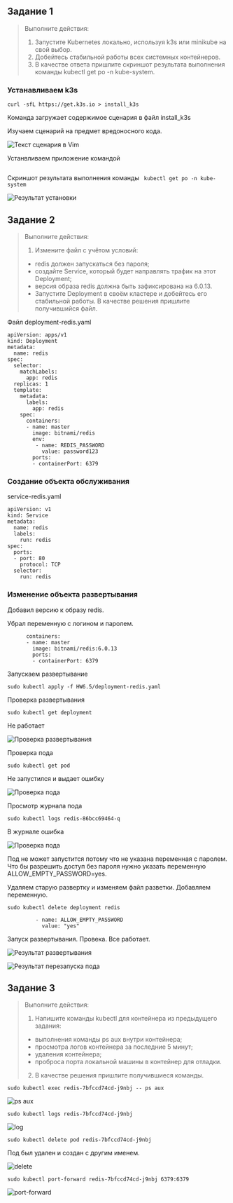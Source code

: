 ## Задание 1

> Выполните действия:
>
> 1. Запустите Kubernetes локально, используя k3s или minikube на свой выбор.
> 2. Добейтесь стабильной работы всех системных контейнеров.
> 3. В качестве ответа пришлите скриншот результата выполнения команды kubectl get po -n kube-system.


### Устанавливаем k3s 

```curl -sfL https://get.k3s.io > install_k3s```

Команда загружает содержимое сценария в файл install_k3s

Изучаем сценарий на предмет вредоносного кода.

![Текст сценария в Vim](https://github.com/artemtsybakov/netologyedu/blob/d7d6adc3ca613d5924613ba8131f66e3ab91d551/HW6.5/images/6-5-1-1.png)

Устанвливаем приложение командой

```sh install_k3s
```

Скриншот результата выполнения команды ``` kubectl get po -n kube-system```

![Результат установки](https://github.com/artemtsybakov/netologyedu/blob/d7d6adc3ca613d5924613ba8131f66e3ab91d551/HW6.5/images/6-5-1.png)

## Задание 2

> Выполните действия:
>
>1. Измените файл с учётом условий:
>- redis должен запускаться без пароля;
>- создайте Service, который будет направлять трафик на этот Deployment;
>- версия образа redis должна быть зафиксирована на 6.0.13.
>- Запустите Deployment в своём кластере и добейтесь его стабильной работы.
>В качестве решения пришлите получившийся файл.

Файл deployment-redis.yaml

```---
apiVersion: apps/v1
kind: Deployment
metadata:
  name: redis
spec:
  selector:
    matchLabels:
      app: redis
  replicas: 1
  template:
    metadata:
      labels:
        app: redis
    spec:
      containers:
      - name: master
        image: bitnami/redis
        env:
         - name: REDIS_PASSWORD
           value: password123
        ports:
        - containerPort: 6379
```
### Создание объекта обслуживания 

service-redis.yaml

```
apiVersion: v1
kind: Service
metadata:
  name: redis
  labels:
    run: redis
spec:
  ports:
  - port: 80
    protocol: TCP
  selector:
    run: redis
```

### Изменение объекта развертывания

Добавил версию к образу redis.

Убрал переменную с логином и паролем.

```spec:
      containers:
      - name: master
        image: bitnami/redis:6.0.13
        ports:
        - containerPort: 6379
```
Запускаем развертывание

```sudo kubectl apply -f HW6.5/deployment-redis.yaml```

Проверка развертывания 

```sudo kubectl get deployment```

Не работает

![Проверка развертывания](https://github.com/artemtsybakov/netologyedu/blob/d7d6adc3ca613d5924613ba8131f66e3ab91d551/HW6.5/images/6-5-1-2.png)

Проверка пода

```sudo kubectl get pod```

Не запустился и выдает ошибку

![Проверка пода](https://github.com/artemtsybakov/netologyedu/blob/d7d6adc3ca613d5924613ba8131f66e3ab91d551/HW6.5/images/6-5-1-3.png)

Просмотр журнала пода 

```sudo kubectl logs redis-86bcc69464-q```

В журнале ошибка

![Проверка пода](https://github.com/artemtsybakov/netologyedu/blob/d7d6adc3ca613d5924613ba8131f66e3ab91d551/HW6.5/images/6-5-1-4.png)

Под не может запустится потому что не указана переменная с паролем. Что бы разрешить доступ без пароля нужно указать переменную ALLOW_EMPTY_PASSWORD=yes.

Удаляем старую развертку и изменяем файл разветки. Добавляем переменную.

```sudo kubectl delete deployment redis```


```		env:
         - name: ALLOW_EMPTY_PASSWORD
           value: "yes"
```		   

Запуск развертывания. Провека. Все работает.

![Результат развертывания](https://github.com/artemtsybakov/netologyedu/blob/d7d6adc3ca613d5924613ba8131f66e3ab91d551/HW6.5/images/6-5-1-5.png)

![Результат перезапуска пода](https://github.com/artemtsybakov/netologyedu/blob/d7d6adc3ca613d5924613ba8131f66e3ab91d551/HW6.5/images/6-5-1-6.png)


## Задание 3

>Выполните действия:
>
>1. Напишите команды kubectl для контейнера из предыдущего задания:
> - выполнения команды ps aux внутри контейнера;
> - просмотра логов контейнера за последние 5 минут;
> - удаления контейнера;
> - проброса порта локальной машины в контейнер для отладки.
>2. В качестве решения пришлите получившиеся команды.

```sudo kubectl exec redis-7bfccd74cd-j9nbj -- ps aux```

![ps aux](https://github.com/artemtsybakov/netologyedu/blob/d7d6adc3ca613d5924613ba8131f66e3ab91d551/HW6.5/images/6-5-1-8.png)

```sudo kubectl logs redis-7bfccd74cd-j9nbj```

![log](https://github.com/artemtsybakov/netologyedu/blob/d7d6adc3ca613d5924613ba8131f66e3ab91d551/HW6.5/images/6-5-1-7.png)

```sudo kubectl delete pod redis-7bfccd74cd-j9nbj```

Под был удален и создан с другим именем.

![delete](https://github.com/artemtsybakov/netologyedu/blob/d7d6adc3ca613d5924613ba8131f66e3ab91d551/HW6.5/images/6-5-1-10.png)

```sudo kubectl port-forward redis-7bfccd74cd-j9nbj 6379:6379```

![port-forward](https://github.com/artemtsybakov/netologyedu/blob/d7d6adc3ca613d5924613ba8131f66e3ab91d551/HW6.5/images/6-5-1-9.png)


